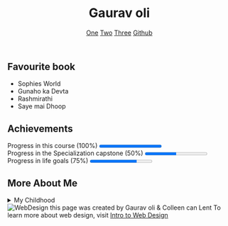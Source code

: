 <!DOCTYPE html>
<html lang="en">
<head>
    <meta charset="UTF-8">
    <meta name="viewport" content="width=device-width, initial-scale=1.0">
    <title>Final Project</title>
</head>
<body>
<header>
    <h1>Gaurav oli</h1>
    <nav>
        <a href="www.google.co.in">One</a>
        <a href="https://www.youtube.com/">Two</a>
        <a href="https://in.yahoo.com/">Three</a>
        <a href="https://github.com/">Github</a>
    </nav>
</header>
<section>
    <h2>Favourite book</h2>
    <ul>
        <li> Sophies World</li>
        <li> Gunaho ka Devta</li>
        <li> Rashmirathi</li>
        <li> Saye mai Dhoop</li>
    </ul>
</section>
<section>
    <h2>Achievements</h2>
    Progress in this course (100%)
    <progress value="100" max="100"></progress>
    <br>
    Progress in the Specialization capstone (50%)
    <progress value="50" max="100"></progress>
    <br>
    Progress in life goals (75%)
    <progress value="75" max="100"></progress>

</section>
<section>
    <h2>More About Me</h2>
    <details>
        <summary>My Childhood</summary> In my childhood i was a very Impish.
    </details>
</section>
<footer>
    <img src="http://www.intro-webdesign.com/images/newlogo.png" alt="WebDesign">
    this page was created by Gaurav oli & Colleen can Lent
    To learn more about web design, visit
    <a href="http://www.intro-webdesign.com/">Intro to Web Design</a>
</footer>

</body>
</html>
